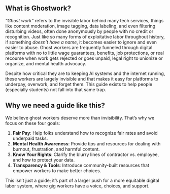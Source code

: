 ## What is Ghostwork?

*“Ghost work”* refers to the invisible labor behind many tech services, things like content moderation, image tagging, data labeling, and even filtering disturbing videos, often done anonymously by people with no credit or recognition. Just like so many forms of exploitative labor throughout history, if something *doesn’t have a name*, it becomes easier to ignore and even easier to abuse. Ghost workers are frequently funneled through digital platforms with no to little wage guarantees, benefits, job protections, or real recourse when work gets rejected or goes unpaid, legal right to unionize or organize, and mental health advocacy.

Despite how critical they are to keeping AI systems and the internet running, these workers are largely invisible and that makes it easy for platforms to underpay, overwork, and forget them. This guide exists to help people (especially students) not fall into that same trap.

## Why we need a guide like this?

We believe ghost workers deserve more than invisibility. That’s why we focus on these four goals:
1. **Fair Pay**: Help folks understand how to recognize fair rates and avoid underpaid tasks.
2. **Mental Health Awareness**: Provide tips and resources for dealing with burnout, frustration, and harmful content.
3. **Know Your Rights**: Clarify the blurry lines of contractor vs. employee, and how to protect your data.
4. **Transparency & Tools**: Introduce community-built resources that empower workers to make better choices.

This isn’t just a guide; it’s part of a larger push for a more equitable digital labor system, where gig workers have a voice, choices, and support.
